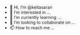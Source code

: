- 👋 Hi, I’m @keitasaran
- 👀 I’m interested in ...
- 🌱 I’m currently learning ...
- 💞️ I’m looking to collaborate on ...
- 📫 How to reach me ...

<!---
keitasaran/keitasaran is a ✨ special ✨ repository because its `README.md` (this file) appears on your GitHub profile.
You can click the Preview link to take a look at your changes.
--->
